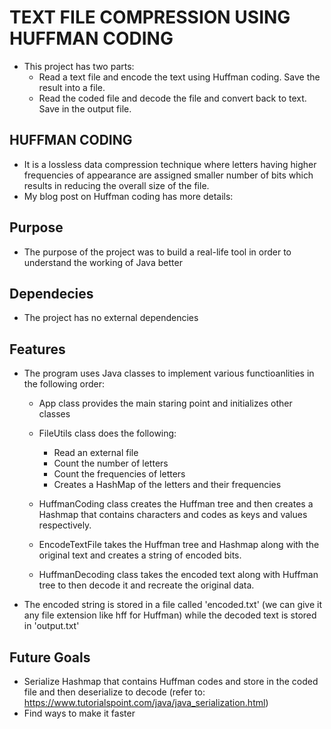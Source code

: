 # TEXT FILE COMPRESSION USING HUFFMAN CODING

- This project has two parts:
  - Read a text file and encode the text using Huffman coding. Save the result into a file.
  - Read the coded file and decode the file and convert back to text. Save in the output file.

## HUFFMAN CODING

- It is a lossless data compression technique where letters having higher frequencies of appearance are assigned smaller number of bits which results in reducing the overall size of the file.
- My blog post on Huffman coding has more details:

## Purpose

- The purpose of the project was to build a real-life tool in order to understand the working of Java better

## Dependecies

- The project has no external dependencies

## Features

- The program uses Java classes to implement various functioanlities in the following order:

  - App class provides the main staring point and initializes other classes

  - FileUtils class does the following:

    - Read an external file
    - Count the number of letters
    - Count the frequencies of letters
    - Creates a HashMap of the letters and their frequencies

  - HuffmanCoding class creates the Huffman tree and then creates a Hashmap that contains characters and codes as keys and values respectively.

  - EncodeTextFile takes the Huffman tree and Hashmap along with the original text and creates a string of encoded bits.

  - HuffmanDecoding class takes the encoded text along with Huffman tree to then decode it and recreate the original data.

- The encoded string is stored in a file called 'encoded.txt' (we can give it any file extension like hff for Huffman) while the decoded text is stored in 'output.txt'

## Future Goals

- Serialize Hashmap that contains Huffman codes and store in the coded file and then deserialize to decode (refer to: https://www.tutorialspoint.com/java/java_serialization.html)
- Find ways to make it faster
